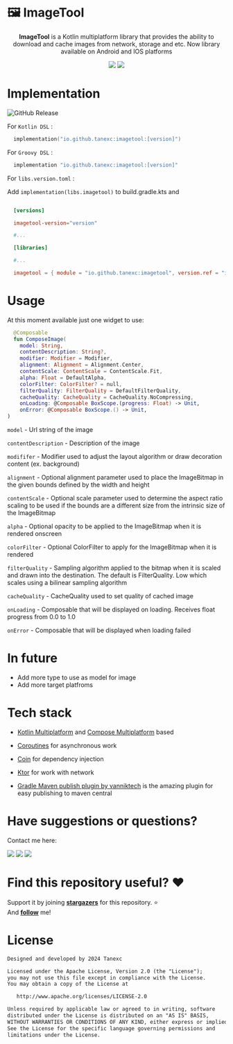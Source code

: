 # 🖼️ ImageTool
<p align="center"> <b>ImageTool</b> is a Kotlin multiplatform library that provides the ability to download and cache images from network, storage and etc. Now library available on Android and IOS platforms</p>

<div align="center">
  <a><img src="https://img.shields.io/badge/Android-green?style=for-the-badge&logo=android&logoColor=white&color=00a500"></a>
  <a><img src="https://img.shields.io/badge/Ios-purple?style=for-the-badge&logo=apple&color=a586cc"></a>
</div>

# Implementation
![GitHub Release](https://img.shields.io/github/v/release/tanexc/imageTool?sort=date&style=flat-square&label=version)

For `Kotlin DSL` :
``` Kotlin
  implementation("io.github.tanexc:imagetool:[version]")
```

For `Groovy DSL` :
``` Kotlin
  implementation "io.github.tanexc:imagetool:[version]"
```

For `libs.version.toml` :

Add ```implementation(libs.imagetool)``` to build.gradle.kts and
``` toml

  [versions]

  imagetool-version="version"

  #...

  [libraries]

  #...

  imagetool = { module = "io.github.tanexc:imagetool", version.ref = "imagetool-version" }

```

# Usage

At this moment available just one widget to use:

``` Kotlin
  @Composable
  fun ComposeImage(
    model: String,                    
    contentDescription: String?,                             
    modifier: Modifier = Modifier,                           
    alignment: Alignment = Alignment.Center,                   
    contentScale: ContentScale = ContentScale.Fit,
    alpha: Float = DefaultAlpha,
    colorFilter: ColorFilter? = null,
    filterQuality: FilterQuality = DefaultFilterQuality,
    cacheQuality: CacheQuality = CacheQuality.NoCompressing,
    onLoading: @Composable BoxScope.(progress: Float) -> Unit,
    onError: @Composable BoxScope.() -> Unit,
)
```

`model` - Url string of the image

`contentDescription` - Description of the image

`modififer` - Modifier used to adjust the layout algorithm or draw decoration content (ex. background)

`alignment` - Optional alignment parameter used to place the ImageBitmap in the given bounds defined by the width and height

`contentScale` - Optional scale parameter used to determine the aspect ratio scaling to be used if the bounds are a different size from the intrinsic size of the ImageBitmap

`alpha` - Optional opacity to be applied to the ImageBitmap when it is rendered onscreen

`colorFilter` - Optional ColorFilter to apply for the ImageBitmap when it is rendered

`filterQuality` - Sampling algorithm applied to the bitmap when it is scaled and drawn into the destination. The default is FilterQuality. Low which scales using a bilinear sampling algorithm

`cacheQuality` - CacheQuality used to set quality of cached image

`onLoading` - Composable that will be displayed on loading. Receives float progress from 0.0 to 1.0

`onError` - Composable that will be displayed when loading failed

# In future
<ul>
  <li>Add more type to use as model for image</li>
  <li>Add more target platfroms</li>
</ul>

# Tech stack
- [Kotlin Multiplatform](https://kotlinlang.org/) and [Compose Multiplatform](https://www.jetbrains.com/lp/compose-multiplatform/) based 

- [Coroutines](https://github.com/Kotlin/kotlinx.coroutines) for asynchronous work

- [Coin](https://insert-koin.io/) for dependency injection

- [Ktor](https://github.com/square/retrofit) for work with network

- [Gradle Maven publish plugin by vanniktech](https://github.com/vanniktech/gradle-maven-publish-plugin) is the amazing plugin for easy publishing to maven central

# Have suggestions or questions?
Contact me here:

<a href="https://t.me/tanexc"><img src="https://img.shields.io/static/v1?style=for-the-badge&message=Telegram&color=26A5E4&logo=Telegram&logoColor=FFFFFF&label="/></a> 
<a href="https://wa.me/qr/FR6RE7QOKFS6A1"><img src="https://img.shields.io/badge/Whatsapp-green?logo=whatsapp&logoColor=white&style=for-the-badge"/></a>
<a href="https://vk.com/tanexc"><img src="https://img.shields.io/badge/VKontakte-lightblue?style=for-the-badge&logo=vk&color=0f93ff&link=https%3A%2F%2Fvk.com%2Ftanexc"/></a>


# Find this repository useful? :heart:
Support it by joining __[stargazers](https://github.com/tanexc/imagetool/stargazers)__ for this repository. :star: <br>
And __[follow](https://github.com/tanexc)__ me!

# License
```xml
Designed and developed by 2024 Tanexc

Licensed under the Apache License, Version 2.0 (the "License");
you may not use this file except in compliance with the License.
You may obtain a copy of the License at

   http://www.apache.org/licenses/LICENSE-2.0

Unless required by applicable law or agreed to in writing, software
distributed under the License is distributed on an "AS IS" BASIS,
WITHOUT WARRANTIES OR CONDITIONS OF ANY KIND, either express or implied.
See the License for the specific language governing permissions and
limitations under the License.
```
